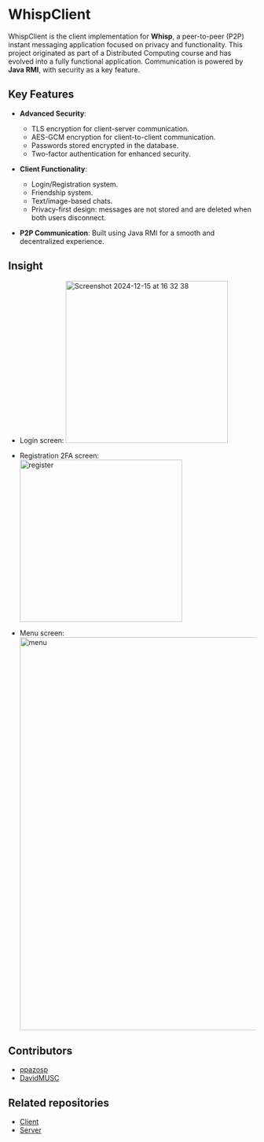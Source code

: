 # WhispClient

WhispClient is the client implementation for **Whisp**, a peer-to-peer (P2P) instant messaging application focused on privacy and functionality. 
This project originated as part of a Distributed Computing course and has evolved into a fully functional application. 
Communication is powered by **Java RMI**, with security as a key feature.


## Key Features

- **Advanced Security**:
  - TLS encryption for client-server communication.
  - AES-GCM encryption for client-to-client communication.
  - Passwords stored encrypted in the database.
  - Two-factor authentication for enhanced security.

- **Client Functionality**:
  - Login/Registration system.
  - Friendship system.
  - Text/image-based chats.
  - Privacy-first design: messages are not stored and are deleted when both users disconnect.

- **P2P Communication**: Built using Java RMI for a smooth and decentralized experience.

## Insight

- Login screen:
  <img width="330" alt="Screenshot 2024-12-15 at 16 32 38" src="https://github.com/user-attachments/assets/f98b5448-9f33-4141-90a9-303949269311" />


- Registration 2FA screen:
  <img width="330" alt="register" src="https://github.com/user-attachments/assets/b59017ff-d729-464c-ba84-f93b7389b101" />


- Menu screen:
  <img width="800" alt="menu" src="https://github.com/user-attachments/assets/eecc4ce1-9a25-45f5-9fc3-d8c772ec4b3d" />


## Contributors

- [ppazosp](https://github.com/ppazosp)
- [DavidMUSC](https://github.com/DavidMUSC)


## Related repositories

- [Client](https://github.com/ppazosp/WhispClient)
- [Server](https://github.com/ppazosp/WhispServer)
